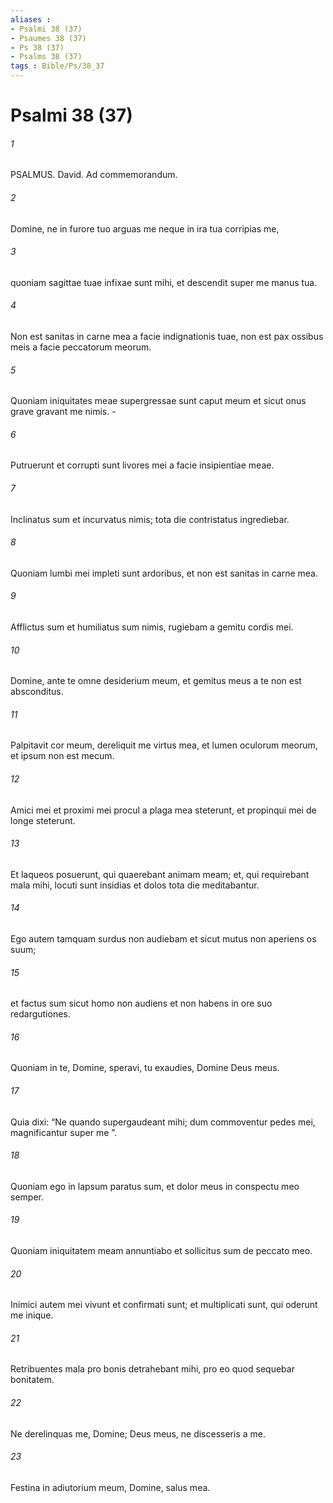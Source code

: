 ```yaml
---
aliases : 
- Psalmi 38 (37)
- Psaumes 38 (37)
- Ps 38 (37)
- Psalms 38 (37)
tags : Bible/Ps/38_37
---
```


# Psalmi 38 (37)

###### 1
PSALMUS. David. Ad commemorandum.
###### 2
Domine, ne in furore tuo arguas me neque in ira tua corripias me,
###### 3
quoniam sagittae tuae infixae sunt mihi, et descendit super me manus tua.
###### 4
Non est sanitas in carne mea a facie indignationis tuae, non est pax ossibus meis a facie peccatorum meorum.
###### 5
Quoniam iniquitates meae supergressae sunt caput meum et sicut onus grave gravant me nimis. -
###### 6
Putruerunt et corrupti sunt livores mei a facie insipientiae meae.
###### 7
Inclinatus sum et incurvatus nimis; tota die contristatus ingrediebar.
###### 8
Quoniam lumbi mei impleti sunt ardoribus, et non est sanitas in carne mea.
###### 9
Afflictus sum et humiliatus sum nimis, rugiebam a gemitu cordis mei.
###### 10
Domine, ante te omne desiderium meum, et gemitus meus a te non est absconditus.
###### 11
Palpitavit cor meum, dereliquit me virtus mea, et lumen oculorum meorum, et ipsum non est mecum.
###### 12
Amici mei et proximi mei procul a plaga mea steterunt, et propinqui mei de longe steterunt.
###### 13
Et laqueos posuerunt, qui quaerebant animam meam; et, qui requirebant mala mihi, locuti sunt insidias et dolos tota die meditabantur.
###### 14
Ego autem tamquam surdus non audiebam et sicut mutus non aperiens os suum;
###### 15
et factus sum sicut homo non audiens et non habens in ore suo redargutiones.
###### 16
Quoniam in te, Domine, speravi, tu exaudies, Domine Deus meus.
###### 17
Quia dixi: “Ne quando supergaudeant mihi; dum commoventur pedes mei, magnificantur super me ”.
###### 18
Quoniam ego in lapsum paratus sum, et dolor meus in conspectu meo semper.
###### 19
Quoniam iniquitatem meam annuntiabo et sollicitus sum de peccato meo.
###### 20
Inimici autem mei vivunt et confirmati sunt; et multiplicati sunt, qui oderunt me inique.
###### 21
Retribuentes mala pro bonis detrahebant mihi, pro eo quod sequebar bonitatem.
###### 22
Ne derelinquas me, Domine; Deus meus, ne discesseris a me.
###### 23
Festina in adiutorium meum, Domine, salus mea.
